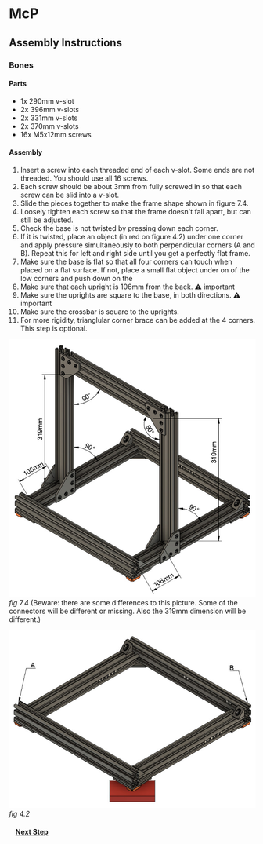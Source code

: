 # McP

## Assembly Instructions

### Bones

#### Parts  

* 1x 290mm v-slot
* 2x 396mm v-slots
* 2x 331mm v-slots
* 2x 370mm v-slots
* 16x M5x12mm screws

#### Assembly

1. Insert a screw into each threaded end of each v-slot.  Some ends are not threaded.  You should use all 16 screws.
1. Each screw should be about 3mm from fully screwed in so that each screw can be slid into a v-slot.
1. Slide the pieces together to make the frame shape shown in figure 7.4.
1. Loosely tighten each screw so that the frame doesn't fall apart, but can still be adjusted.
1. Check the base is not twisted by pressing down each corner.
1. If it is twisted, place an object (in red on figure 4.2) under one corner and apply pressure simultaneously to both perpendicular corners (A and B). Repeat this for left and right side until you get a perfectly flat frame.
1. Make sure the base is flat so that all four corners can touch when placed on a flat surface.  If not, place a small flat object under on of the low corners and push down on the 
1. Make sure that each upright is 106mm from the back.
   :warning: important
1. Make sure the uprights are square to the base, in both directions.
   :warning: important
1. Make sure the crossbar is square to the uprights.
1. For more rigidity, trianglular corner brace can be added at the 4 corners.  This step is optional.


![](img/fig7.4.jpg)\
*fig 7.4* (Beware: there are some differences to this picture.  Some of the connectors will be different or missing.  Also the 319mm dimension will be different.)

![](img/fig4.2.jpg)\
*fig 4.2*

#### &nbsp;&nbsp;&nbsp; [Next Step](joints.md)
